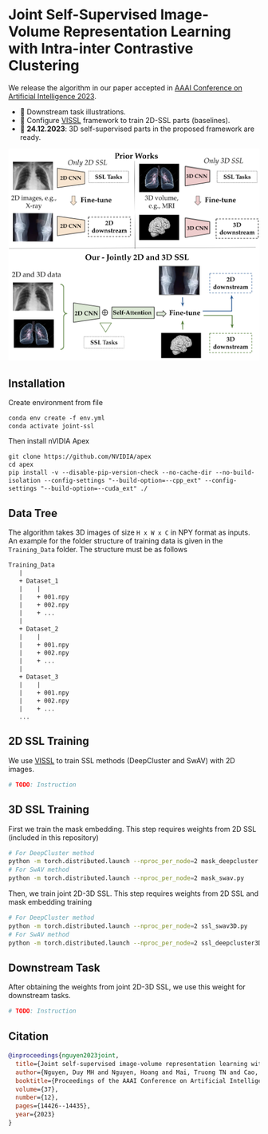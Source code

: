 # Joint Self-Supervised Image-Volume Representation Learning with Intra-inter Contrastive Clustering

We release the algorithm in our paper accepted in [AAAI Conference on Artificial Intelligence 2023](https://ojs.aaai.org/index.php/AAAI/article/view/26687). 

- :construction: Downstream task illustrations.
- :construction: Configure [VISSL](https://vissl.ai/) framework to train 2D-SSL parts (baselines).
- :mega: **24.12.2023**: 3D self-supervised parts in the proposed framework are ready.

<p align="center">
   <img src="./figures/Overview.png" alt="Overview" width="698.5"/>
</p>

  
## Installation

Create environment from file
```
conda env create -f env.yml
conda activate joint-ssl
```
Then install nVIDIA Apex
```
git clone https://github.com/NVIDIA/apex
cd apex
pip install -v --disable-pip-version-check --no-cache-dir --no-build-isolation --config-settings "--build-option=--cpp_ext" --config-settings "--build-option=--cuda_ext" ./
```

## Data Tree
The algorithm takes 3D images of size `H x W x C` in NPY format as inputs. An example for the folder structure of training data is given in the `Training_Data` folder. The structure must be as follows
```
Training_Data
   |
   + Dataset_1
   |    |
   |    + 001.npy
   |    + 002.npy
   |    + ...
   |
   + Dataset_2
   |    |
   |    + 001.npy
   |    + 002.npy
   |    + ...
   |
   + Dataset_3
   |    |
   |    + 001.npy
   |    + 002.npy
   |    + ...
   ...
```

## 2D SSL Training
We use [VISSL](https://github.com/facebookresearch/vissl) to train SSL methods (DeepCluster and SwAV) with 2D images.
```bash
# TODO: Instruction
```

## 3D SSL Training
First we train the mask embedding. This step requires weights from 2D SSL (included in this repository)
```bash
# For DeepCluster method
python -m torch.distributed.launch --nproc_per_node=2 mask_deepcluster.py
# For SwAV method
python -m torch.distributed.launch --nproc_per_node=2 mask_swav.py
```

Then, we train joint 2D-3D SSL. This step requires weights from 2D SSL and mask embedding training
```bash
# For DeepCluster method
python -m torch.distributed.launch --nproc_per_node=2 ssl_swav3D.py
# For SwAV method
python -m torch.distributed.launch --nproc_per_node=2 ssl_deepcluster3D.py
```

## Downstream Task
After obtaining the weights from joint 2D-3D SSL, we use this weight for downstream tasks.
```bash
# TODO: Instruction
```

## Citation
```bib
@inproceedings{nguyen2023joint,
  title={Joint self-supervised image-volume representation learning with intra-inter contrastive clustering},
  author={Nguyen, Duy MH and Nguyen, Hoang and Mai, Truong TN and Cao, Tri and Nguyen, Binh T and Ho, Nhat and Swoboda, Paul and Albarqouni, Shadi and Xie, Pengtao and Sonntag, Daniel},
  booktitle={Proceedings of the AAAI Conference on Artificial Intelligence},
  volume={37},
  number={12},
  pages={14426--14435},
  year={2023}
}
```
